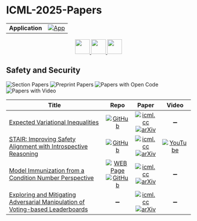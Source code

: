 # ICML-2025-Papers

<table>
    <tr>
        <td><strong>Application</strong></td>
        <td>
            <a href="https://huggingface.co/spaces/DmitryRyumin/NewEraAI-Papers" style="float:left;">
                <img src="https://img.shields.io/badge/🤗-NewEraAI--Papers-FFD21F.svg" alt="App" />
            </a>
        </td>
    </tr>
</table>

<div align="center">
    <a href="https://github.com/DmitryRyumin/ICML-2025-Papers/blob/main/sections/2025/main/algorithms.md">
        <img src="https://cdn.jsdelivr.net/gh/DmitryRyumin/NewEraAI-Papers@main/images/left.svg" width="40" alt="" />
    </a>
    <a href="https://github.com/DmitryRyumin/ICML-2025-Papers/blob/main/README.md">
        <img src="https://cdn.jsdelivr.net/gh/DmitryRyumin/NewEraAI-Papers@main/images/home.svg" width="40" alt="" />
    </a>
    <a href="https://github.com/DmitryRyumin/ICML-2025-Papers/blob/main/sections/2025/main/deep-learning-algorithms.md">
        <img src="https://cdn.jsdelivr.net/gh/DmitryRyumin/NewEraAI-Papers@main/images/right.svg" width="40" alt="" />
    </a>
</div>

## Safety and Security

![Section Papers](https://img.shields.io/badge/Section%20Papers-4-42BA16) ![Preprint Papers](https://img.shields.io/badge/Preprint%20Papers-4-b31b1b) ![Papers with Open Code](https://img.shields.io/badge/Papers%20with%20Open%20Code-3-1D7FBF) ![Papers with Video](https://img.shields.io/badge/Papers%20with%20Video-1-FF0000)

| **Title** | **Repo** | **Paper** | **Video** |
|-----------|:--------:|:---------:|:---------:|
| [Expected Variational Inequalities](https://icml.cc/virtual/2025/poster/45896) | [![GitHub](https://img.shields.io/github/stars/ethz-spylab/AutoAdvExBench?style=flat)](https://github.com/ethz-spylab/AutoAdvExBench) | [![icml.cc](https://img.shields.io/badge/html-icml.cc-2494E0.svg)](https://icml.cc/virtual/2025/poster/45896) <br /> [![arXiv](https://img.shields.io/badge/arXiv-2502.18605-b31b1b.svg)](http://arxiv.org/abs/2502.18605) | :heavy_minus_sign: |
| [STAIR: Improving Safety Alignment with Introspective Reasoning](https://icml.cc/virtual/2025/poster/44809) | [![GitHub](https://img.shields.io/github/stars/thu-ml/STAIR?style=flat)](https://github.com/thu-ml/STAIR) | [![icml.cc](https://img.shields.io/badge/html-icml.cc-2494E0.svg)](https://icml.cc/virtual/2025/poster/44809) <br /> [![arXiv](https://img.shields.io/badge/arXiv-2502.02384-b31b1b.svg)](http://arxiv.org/abs/2502.02384) | [![YouTube](https://img.shields.io/badge/YouTube-%23FF0000.svg?style=for-the-badge&logo=YouTube&logoColor=white)](https://www.youtube.com/watch?v=8dmzaTQkzG0) |
| [Model Immunization from a Condition Number Perspective](https://icml.cc/virtual/2025/poster/43720) | [![WEB Page](https://img.shields.io/badge/WEB-Page-159957.svg)](https://www.amberyzheng.com/immu_cond_num/) <br /> [![GitHub](https://img.shields.io/github/stars/amberyzheng/model-immunization-cond-num?style=flat)](https://github.com/amberyzheng/model-immunization-cond-num) | [![icml.cc](https://img.shields.io/badge/html-icml.cc-2494E0.svg)](https://icml.cc/virtual/2025/poster/43720) <br /> [![arXiv](https://img.shields.io/badge/arXiv-2505.23760-b31b1b.svg)](http://arxiv.org/abs/2505.23760) | :heavy_minus_sign: |
| [Exploring and Mitigating Adversarial Manipulation of Voting-based Leaderboards](https://icml.cc/virtual/2025/poster/43464) | :heavy_minus_sign: | [![icml.cc](https://img.shields.io/badge/html-icml.cc-2494E0.svg)](https://icml.cc/virtual/2025/poster/43464) <br /> [![arXiv](https://img.shields.io/badge/arXiv-2501.07493-b31b1b.svg)](http://arxiv.org/abs/2501.07493) | :heavy_minus_sign: |

